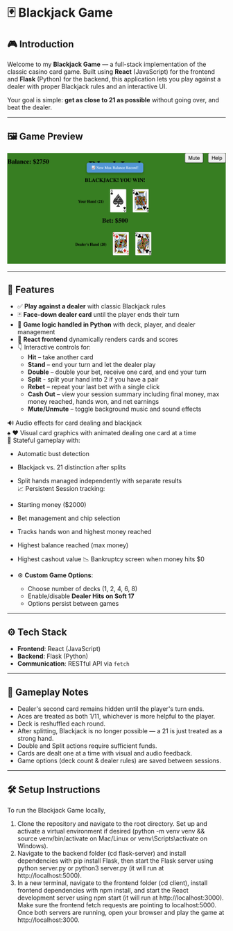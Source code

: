 # 🃏 Blackjack Game

## 🎮 Introduction

Welcome to my **Blackjack Game** — a full-stack implementation of the classic casino card game. Built using **React** (JavaScript) for the frontend and **Flask** (Python) for the backend, this application lets you play against a dealer with proper Blackjack rules and an interactive UI.

Your goal is simple: **get as close to 21 as possible** without going over, and beat the dealer.

---

## 🖼️ Game Preview

<p align="center">
  <img src="screen_shot.png" alt="Blackjack Game Screenshot" width="700"/>
</p>

---

## 🚀 Features

- ✅ **Play against a dealer** with classic Blackjack rules
- 🃏 **Face-down dealer card** until the player ends their turn
- 🧠 **Game logic handled in Python** with deck, player, and dealer management
- 🎨 **React frontend** dynamically renders cards and scores
- 👇 Interactive controls for:
  - **Hit** – take another card
  - **Stand** – end your turn and let the dealer play
  - **Double** – double your bet, receive one card, and end your turn
  - **Split** - split your hand into 2 if you have a pair
  - **Rebet** – repeat your last bet with a single click
  - **Cash Out** – view your session summary including final money, max money reached, hands won, and net earnings
  - **Mute/Unmute** – toggle background music and sound effects


🔊 Audio effects for card dealing and blackjack  
♠️ ♥️ Visual card graphics with animated dealing one card at a time  
🔄 Stateful gameplay with:
- Automatic bust detection  
- Blackjack vs. 21 distinction after splits  
- Split hands managed independently with separate results  
📈 Persistent Session tracking:
- Starting money ($2000)
- Bet management and chip selection
- Tracks hands won and highest money reached
- Highest balance reached (max money)
- Highest cashout value
📉 Bankruptcy screen when money hits $0

- ⚙️ **Custom Game Options**:
  - Choose number of decks (1, 2, 4, 6, 8)
  - Enable/disable **Dealer Hits on Soft 17**
  - Options persist between games

---

## ⚙️ Tech Stack

- **Frontend**: React (JavaScript)
- **Backend**: Flask (Python)
- **Communication**: RESTful API via `fetch`

---

## 🧩 Gameplay Notes

- Dealer's second card remains hidden until the player's turn ends.
- Aces are treated as both 1/11, whichever is more helpful to the player.
- Deck is reshuffled each round.
- After splitting, Blackjack is no longer possible — a 21 is just treated as a strong hand.
- Double and Split actions require sufficient funds.
- Cards are dealt one at a time with visual and audio feedback.
- Game options (deck count & dealer rules) are saved between sessions.

---

## 🛠 Setup Instructions

To run the Blackjack Game locally, 
1. Clone the repository and navigate to the root directory. Set up and activate a virtual environment if desired (python -m venv venv && source venv/bin/activate on Mac/Linux or venv\Scripts\activate on Windows).
2. Navigate to the backend folder (cd flask-server) and install dependencies with pip install Flask, then start the Flask server using python server.py or python3 server.py (it will run at http://localhost:5000).
3. In a new terminal, navigate to the frontend folder (cd client), install frontend dependencies with npm install, and start the React development server using npm start (it will run at http://localhost:3000). Make sure the frontend fetch requests are pointing to localhost:5000. Once both servers are running, open your browser and play the game at http://localhost:3000.
